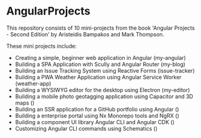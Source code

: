 # AngularProjects

This repository consists of 10 mini-projects from the book 'Angular Projects - Second Edition' by Aristeidis Bampakos and Mark Thompson. 

These mini projects include:
- Creating a simple, beginner web application in Angular (my-angular)
- Building a SPA Application with Scully and Angular Router (my-blog)
- Building an Issue Tracking System using Reactive Forms (issue-tracker)
- Building a PWA Weather Application using Angular Service Worker (weather-app)
- Building a WYSIWYG editor for the desktop using Electron (my-editor)
- Building a mobile photo geotagging application using Capacitor and 3D maps ()
- Building an SSR application for a GitHub portfolio using Angular ()
- Building a enterprise portal using Nx Monorepo tools and NgRX ()
- Building a component UI library Angular CLI and Angular CDK ()
- Customizing Angular CLI commands using Schematics ()
